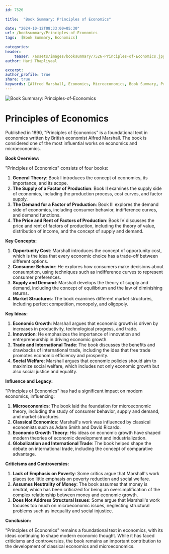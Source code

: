 ```yaml
---    
id: 7526    
  
title:  "Book Summary: Principles of Economics"       

date: "2024-10-12T08:33:00+05:30"    
url: /booksummary/Principles-of-Economics     
tags:  [Book Summary, Economics]     
    
categories:    
header:    
    teaser: /assets/images/booksummary/7526-Principles-of-Economics.jpg    
author: Hari Thapliyaal    

excerpt:    
author_profile: true    
share: true  
keywords: [Alfred Marshall, Economics, Microeconomics, Book Summary, Principles of Economics]
---    
```

    
![Book Summary: Principles-of-Economics](/assets/images/booksummary/7526-Principles-of-Economics.jpg) 

# Principles of Economics
   
Published in 1890, "Principles of Economics" is a foundational text in economics written by British economist Alfred Marshall. The book is considered one of the most influential works on economics and microeconomics.   
   
**Book Overview:**

"Principles of Economics" consists of four books:

1. **General Theory**: Book I introduces the concept of economics, its importance, and its scope.
2. **The Supply of a Factor of Production**: Book II examines the supply side of economics, including the
production process, cost curves, and factor supply.
3. **The Demand for a Factor of Production**: Book III explores the demand side of economics, including consumer
behavior, indifference curves, and demand functions.
4. **The Price and Rent of Factors of Production**: Book IV discusses the price and rent of factors of production,
including the theory of value, distribution of income, and the concept of supply and demand.

**Key Concepts:**

1. **Opportunity Cost**: Marshall introduces the concept of opportunity cost, which is the idea that every
economic choice has a trade-off between different options.
2. **Consumer Behavior**: He explores how consumers make decisions about consumption, using techniques such as
indifference curves to represent consumer preferences.
3. **Supply and Demand**: Marshall develops the theory of supply and demand, including the concept of equilibrium
and the law of diminishing returns.
4. **Market Structures**: The book examines different market structures, including perfect competition, monopoly,
and oligopoly.

**Key Ideas:**

1. **Economic Growth**: Marshall argues that economic growth is driven by increases in productivity, technological
progress, and trade.
2. **Innovation**: He emphasizes the importance of innovation and entrepreneurship in driving economic growth.
3. **Trade and International Trade**: The book discusses the benefits and drawbacks of international trade,
including the idea that free trade promotes economic efficiency and prosperity.
4. **Social Welfare**: Marshall argues that economic policies should aim to maximize social welfare, which
includes not only economic growth but also social justice and equality.

**Influence and Legacy:**

"Principles of Economics" has had a significant impact on modern economics, influencing:

1. **Microeconomics**: The book laid the foundation for microeconomic theory, including the study of consumer
behavior, supply and demand, and market structures.
2. **Classical Economics**: Marshall's work was influenced by classical economists such as Adam Smith and David
Ricardo.
3. **Economic Growth Theory**: His ideas on economic growth have shaped modern theories of economic development
and industrialization.
4. **Globalization and International Trade**: The book helped shape the debate on international trade, including
the concept of comparative advantage.

**Criticisms and Controversies:**

1. **Lack of Emphasis on Poverty**: Some critics argue that Marshall's work places too little emphasis on poverty
reduction and social welfare.
2. **Assumes Neutrality of Money**: The book assumes that money is neutral, which has been criticized for being an
oversimplification of the complex relationship between money and economic growth.
3. **Does Not Address Structural Issues**: Some argue that Marshall's work focuses too much on microeconomic
issues, neglecting structural problems such as inequality and social injustice.

**Conclusion:**

"Principles of Economics" remains a foundational text in economics, with its ideas continuing to shape modern
economic thought. While it has faced criticisms and controversies, the book remains an important contribution to
the development of classical economics and microeconomics.
